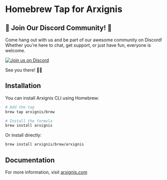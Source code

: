 # Homebrew Tap for Arxignis

## 🎉 Join Our Discord Community! 🎉

Come hang out with us and be part of our awesome community on Discord! Whether you're here to chat, get support, or just have fun, everyone is welcome.

[![Join us on Discord](https://img.shields.io/badge/Join%20Us%20on-Discord-5865F2?logo=discord&logoColor=white)](https://discord.gg/jzsW5Q6s9q)

See you there! 💬✨

## Installation

You can install Arxignis CLI using Homebrew:

```bash
# Add the tap
brew tap arxignis/brew

# Install the formula
brew install arxignis
```

Or install directly:
```bash
brew install arxignis/brew/arxignis
```

## Documentation

For more information, visit [arxignis.com](https://arxignis.com)
